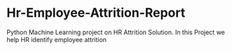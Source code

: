 # Hr-Employee-Attrition-Report
Python Machine Learning project on HR Attrition Solution. In this Project we help HR identify employee attrition
